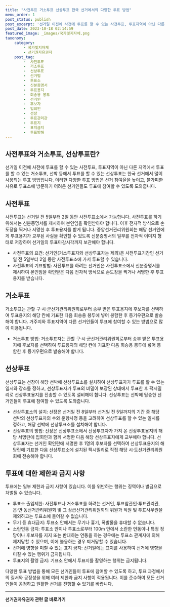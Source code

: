 ```yaml
---
title: "사전투표 거소투표 선상투표 한국 선거에서의 다양한 투표 방법"
menu_order: 1
post_status: publish
post_excerpt: '선거일 이전에 사전에 투표를 할 수 있는 사전투표, 투표지역이 아닌 다른 지역에서 투표를 할 수 있는 거소투표, 선박 등에서 투표를 할 수 있는 선상투표는 한국 선거에서 많이 사용되는 투표 방법입니다. 이러한 다양한 투표 방법은 선거 참여율을 높이고, 불가피한 사유로 투표소에 방문하기 어려운 선거인들도 투표에 참여할 수 있도록 도와줍니다.'
post_date: 2023-10-18 02:14:59
featured_image: _images/국가및지자체.png
taxonomy:
    category:
        - 국가및지자체
        - 선거권자유권자
    post_tag:
        -  사전투표
        -  거소투표
        -  선상투표
        -  선거법
        -  투표소
        -  신분증명서
        -  투표용지
        -  회송용 봉투
        -  선거인
        -  후보자
        -  입회인
        -  선장
        -  투표관리관
        -  투표지
        -  표지금지
        -  투표방해
---
```



## 사전투표와 거소투표, 선상투표란?
선거일 이전에 사전에 투표를 할 수 있는 사전투표, 투표지역이 아닌 다른 지역에서 투표를 할 수 있는 거소투표, 선박 등에서 투표를 할 수 있는 선상투표는 한국 선거에서 많이 사용되는 투표 방법입니다. 이러한 다양한 투표 방법은 선거 참여율을 높이고, 불가피한 사유로 투표소에 방문하기 어려운 선거인들도 투표에 참여할 수 있도록 도와줍니다.

## 사전투표
사전투표는 선거일 전 5일부터 2일 동안 사전투표소에서 가능합니다. 사전투표를 하기 위해서는 신분증명서를 제시하여 본인임을 확인받아야 합니다. 이후 전자적 방식으로 손도장을 찍거나 서명한 후 투표용지를 받게 됩니다. 중앙선거관리위원회는 해당 선거인에게 투표용지가 교부된 사실을 확인할 수 있도록 신분증명서의 일부를 전자적 이미지 형태로 저장하여 선거일의 투표마감시각까지 보관해야 합니다.

- 사전투표의 요건: 선거인(거소투표자와 선상투표자는 제외)은 사전투표기간인 선거일 전 5일부터 2일 동안 사전투표소에 가서 투표할 수 있습니다.
- 사전투표의 기표방법: 사전투표를 하려는 선거인은 사전투표소에서 신분증명서를 제시하여 본인임을 확인받은 다음 전자적 방식으로 손도장을 찍거나 서명한 후 투표용지를 받습니다.

## 거소투표
거소투표는 관할 구·시·군선거관리위원회로부터 송부 받은 투표용지에 후보자를 선택하여 투표용지의 해당 칸에 기표한 다음 회송용 봉투에 넣어 봉함한 후 등기우편으로 발송해야 합니다. 거주지와 투표지역이 다른 선거인들이 투표에 참여할 수 있는 방법으로 많이 이용됩니다.

- 거소투표 방법: 거소투표자는 관할 구·시·군선거관리위원회로부터 송부 받은 투표용지에 후보자를 선택하여 투표용지의 해당 칸에 기표한 다음 회송용 봉투에 넣어 봉함한 후 등기우편으로 발송해야 합니다.

## 선상투표
선상투표는 선장이 해당 선박에 선상투표소를 설치하여 선상투표자가 투표를 할 수 있는 일시와 장소를 정하고, 선상투표자가 투표의 비밀이 보장된 상태에서 투표한 후 팩시밀리로 선상투표용지를 전송할 수 있도록 설비해야 합니다. 선상투표는 선박에 탑승한 선거인들이 투표에 참여할 수 있도록 도와줍니다.

- 선상투표소의 설치: 선장은 선거일 전 8일부터 선거일 전 5일까지의 기간 중 해당 선박의 선상투표자의 수와 운항사정 등을 고려하여 선상투표를 할 수 있는 일시를 정하고, 해당 선박에 선상투표소를 설치해야 합니다.
- 선상투표의 방법: 선장은 선상투표소에서 선상투표자가 가져 온 선상투표용지의 해당 서명란에 입회인과 함께 서명한 다음 해당 선상투표자에게 교부해야 합니다. 선상투표자는 선거인 확인란에 서명한 후 1명의 후보자를 선택하여 선상투표용지의 해당란에 기표한 다음 선상투표소에 설치된 팩시밀리로 직접 해당 시·도선거관리위원회에 전송해야 합니다.

## 투표에 대한 제한과 금지 사항
투표에는 일부 제한과 금지 사항이 있습니다. 이를 위반하는 행위는 징역이나 벌금으로 처벌될 수 있습니다.

- 투표소 출입제한: 사전투표나 거소투표를 하려는 선거인, 투표참관인·투표관리관, 읍·면·동선거관리위원회 및 그 상급선거관리위원회의 위원과 직원 및 투표사무원을 제외하고는 투표소에 들어갈 수 없습니다.
- 무기 등 휴대금지: 투표소 안에서는 무기나 흉기, 폭발물을 휴대할 수 없습니다.
- 소란언동 금지: 투표소 안이나 투표소로부터 100m 안에서 소란한 언동이나 특정 정당이나 후보자를 지지 또는 반대하는 언동을 하는 경우에는 투표소 관계자에 의해 제지당할 수 있으며, 이에 불응하는 경우 퇴거당할 수 있습니다.
- 선거에 영향을 미칠 수 있는 표지 금지: 선거일에는 표지를 사용하여 선거에 영향을 미칠 수 있는 행위가 금지됩니다.
- 투표지의 촬영 금지: 기표소 안에서 투표지를 촬영하는 행위는 금지됩니다.

다양한 투표 방법을 통해 모든 선거인들이 투표에 참여할 수 있도록 하고, 투표 과정에서의 질서와 공정성을 위해 여러 제한과 금지 사항이 적용됩니다. 이를 준수하여 모든 선거인들이 공정하고 원활한 선거를 진행할 수 있기를 바랍니다.
<!-- wp:separator -->
<hr class="wp-block-separator has-alpha-channel-opacity"/>
<!-- /wp:separator -->

<!-- wp:group {"backgroundColor":"base","layout":{"type":"constrained"}} -->
<div class="wp-block-group has-base-background-color has-background"><!-- wp:paragraph {"align":"center","fontSize":"medium"} -->
<p class="has-text-align-center has-large-font-size"><strong>선거권자유권자 관련 글 바로가기</strong></p>
<!-- /wp:paragraph -->


<!-- wp:latest-posts
{"categories":[{"id":7202,"count":19,"description":"","link":"https://uknowlaw.com/category/%ec%84%a0%ea%b1%b0%ea%b6%8c%ec%9e%90%ec%9c%a0%ea%b6%8c%ec%9e%90/","name":"선거권자유권자","slug":"선거권자유권자","taxonomy":"category","parent":0,"meta":[],"_links":{"self":[{"href":"https://uknowlaw.com/wp-json/wp/v2/categories/7202"}],"collection":[{"href":"https://uknowlaw.com/wp-json/wp/v2/categories"}],"about":[{"href":"https://uknowlaw.com/wp-json/wp/v2/taxonomies/category"}],"wp:post_type":[{"href":"https://uknowlaw.com/wp-json/wp/v2/posts?categories=7202"}],"curies":[{"name":"wp","href":"https://api.w.org/{rel}","templated":true}]}}],"postsToShow":100,"excerptLength":28,"postLayout":"grid","columns":2,"featuredImageAlign":"left","featuredImageSizeSlug":"large","fontSize":18px} /--></div>
<!-- /wp:group -->